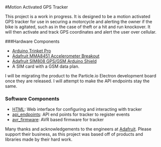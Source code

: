 #Motion Activated GPS Tracker

This project is a work in progress. It is designed to be a motion activated GPS tracker for use in securing a motorcycle and alerting the owner if the bike is agitated, such as in the case of theft or a hit and run knockover. It will then activate and track GPS coordinates and alert the user over cellular.

###Hardware Components
- [Arduino Trinket Pro](https://www.adafruit.com/products/2000)
- [Adafruit MMA8451 Accelerometer Breakout](https://www.adafruit.com/product/2019)
- [Adafruit SIM808 GPS/GSM Arduino Shield](https://www.adafruit.com/products/2542)
- A SIM card with a GSM data plan.

I will be migrating the product to the Particle.io Electron development board once they are released. I will attempt to make the API endpoints stay the same.

### Software Components
- [HTML](./html): Web interface for configuring and interacting with tracker
- [api_endpoints](./api_endpoints): API end points for tracker to register events
- [avr_firmware](./avr_firmware): AVR based firmware for tracker

Many thanks and acknowledgements to the engineers at [Adafruit](http://www.adafruit.com). Please support their business, as this project was based off of products and libraries made by their hard work.